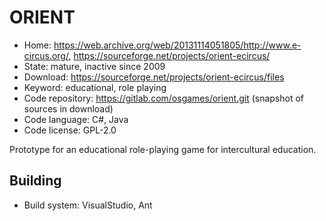 # ORIENT

- Home: https://web.archive.org/web/20131114051805/http://www.e-circus.org/, https://sourceforge.net/projects/orient-ecircus/
- State: mature, inactive since 2009
- Download: https://sourceforge.net/projects/orient-ecircus/files
- Keyword: educational, role playing
- Code repository: https://gitlab.com/osgames/orient.git (snapshot of sources in download)
- Code language: C#, Java
- Code license: GPL-2.0

Prototype for an educational role-playing game for intercultural education.

## Building

- Build system: VisualStudio, Ant
